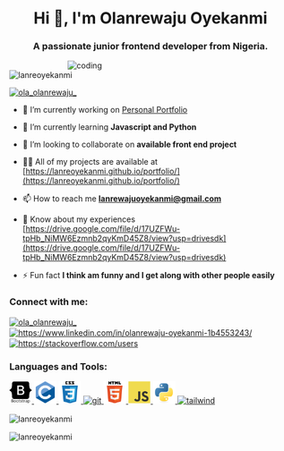 <h1 align="center">Hi 👋, I'm Olanrewaju Oyekanmi</h1>
<h3 align="center">A passionate junior frontend developer from Nigeria.</h3>
<img align="right" alt="coding" width="400"  src="https://miro.medium.com/v2/resize:fit:1400/1*K_B9fk4OLex0SizoDAUC3w.jpeg"  />

<p align="left"> <img src="https://komarev.com/ghpvc/?username=lanreoyekanmi&label=Profile%20views&color=0e75b6&style=flat" alt="lanreoyekanmi" /> </p>

<p align="left"> <a href="https://twitter.com/ola_olanrewaju_" target="blank"><img src="https://img.shields.io/twitter/follow/ola_olanrewaju_?logo=twitter&style=for-the-badge" alt="ola_olanrewaju_" /></a> </p>

- 🔭 I’m currently working on [Personal Portfolio](https://lanreoyekanmi.github.io/portfolio/)

- 🌱 I’m currently learning **Javascript and Python**

- 👯 I’m looking to collaborate on **available front end project**

- 👨‍💻 All of my projects are available at [https://lanreoyekanmi.github.io/portfolio/](https://lanreoyekanmi.github.io/portfolio/)

- 📫 How to reach me **lanrewajuoyekanmi@gmail.com**

- 📄 Know about my experiences [https://drive.google.com/file/d/17UZFWu-tpHb_NiMW6Ezmnb2qyKmD45Z8/view?usp=drivesdk](https://drive.google.com/file/d/17UZFWu-tpHb_NiMW6Ezmnb2qyKmD45Z8/view?usp=drivesdk)

- ⚡ Fun fact **I think am funny and I get along with other people easily**

<h3 align="left">Connect with me:</h3>
<p align="left">
<a href="https://twitter.com/ola_olanrewaju_" target="blank"><img align="center" src="https://raw.githubusercontent.com/rahuldkjain/github-profile-readme-generator/master/src/images/icons/Social/twitter.svg" alt="ola_olanrewaju_" height="30" width="40" /></a>
<a href="https://linkedin.com/in/https://www.linkedin.com/in/olanrewaju-oyekanmi-1b4553243/" target="blank"><img align="center" src="https://raw.githubusercontent.com/rahuldkjain/github-profile-readme-generator/master/src/images/icons/Social/linked-in-alt.svg" alt="https://www.linkedin.com/in/olanrewaju-oyekanmi-1b4553243/" height="30" width="40" /></a>
<a href="https://stackoverflow.com/users/https://stackoverflow.com/users" target="blank"><img align="center" src="https://raw.githubusercontent.com/rahuldkjain/github-profile-readme-generator/master/src/images/icons/Social/stack-overflow.svg" alt="https://stackoverflow.com/users" height="30" width="40" /></a>
</p>

<h3 align="left">Languages and Tools:</h3>
<p align="left"> <a href="https://getbootstrap.com" target="_blank" rel="noreferrer"> <img src="https://raw.githubusercontent.com/devicons/devicon/master/icons/bootstrap/bootstrap-plain-wordmark.svg" alt="bootstrap" width="40" height="40"/> </a> <a href="https://www.cprogramming.com/" target="_blank" rel="noreferrer"> <img src="https://raw.githubusercontent.com/devicons/devicon/master/icons/c/c-original.svg" alt="c" width="40" height="40"/> </a> <a href="https://www.w3schools.com/css/" target="_blank" rel="noreferrer"> <img src="https://raw.githubusercontent.com/devicons/devicon/master/icons/css3/css3-original-wordmark.svg" alt="css3" width="40" height="40"/> </a> <a href="https://git-scm.com/" target="_blank" rel="noreferrer"> <img src="https://www.vectorlogo.zone/logos/git-scm/git-scm-icon.svg" alt="git" width="40" height="40"/> </a> <a href="https://www.w3.org/html/" target="_blank" rel="noreferrer"> <img src="https://raw.githubusercontent.com/devicons/devicon/master/icons/html5/html5-original-wordmark.svg" alt="html5" width="40" height="40"/> </a> <a href="https://developer.mozilla.org/en-US/docs/Web/JavaScript" target="_blank" rel="noreferrer"> <img src="https://raw.githubusercontent.com/devicons/devicon/master/icons/javascript/javascript-original.svg" alt="javascript" width="40" height="40"/> </a> <a href="https://www.python.org" target="_blank" rel="noreferrer"> <img src="https://raw.githubusercontent.com/devicons/devicon/master/icons/python/python-original.svg" alt="python" width="40" height="40"/> </a> <a href="https://tailwindcss.com/" target="_blank" rel="noreferrer"> <img src="https://www.vectorlogo.zone/logos/tailwindcss/tailwindcss-icon.svg" alt="tailwind" width="40" height="40"/> </a> </p>

<p><img align="center" src="https://github-readme-stats.vercel.app/api/top-langs?username=lanreoyekanmi&show_icons=true&locale=en&layout=compact" alt="lanreoyekanmi" /></p>

<p><img align="center" src="https://github-readme-streak-stats.herokuapp.com/?user=lanreoyekanmi&" alt="lanreoyekanmi" /></p>
